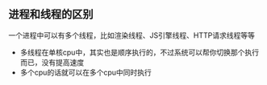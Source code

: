 ## 进程和线程的区别

一个进程中可以有多个线程，比如渲染线程、JS引擎线程、HTTP请求线程等等

- 多线程在单核cpu中，其实也是顺序执行的，不过系统可以帮你切换那个执行而已，没有提高速度
- 多个cpu的话就可以在多个cpu中同时执行